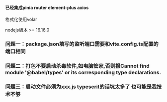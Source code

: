 #### 已经集成pinia router element-plus axios

格式化使用volar

nodejs版本 >= 16.16.0


### 问题一：package.json填写的监听端口需要和vite.config.ts配置的端口相同
### 问题二：打包不要启动杀毒软件,如电脑管家,否则报Cannot find module '@babel/types' or its corresponding type declarations.
### 问题三：启动文件必须为xxx.js  typescrit的话坑太多了 也可能是我技术不够